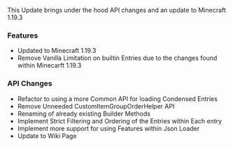 This Update brings under the hood API changes and an update to Minecraft 1.19.3

### Features
- Updated to Minecraft 1.19.3
- Remove Vanilla Limitation on builtin Entries due to the changes found within Minecarft 1.19.3

### API Changes
- Refactor to using a more Common API for loading Condensed Entries
- Remove Unneeded CustomItemGroupOrderHelper API
- Renaming of already existing Builder Methods
- Implement Strict Filtering and Ordering of the Entries within Each entry
- Implement more support for using Features within Json Loader
- Update to Wiki Page 

